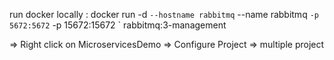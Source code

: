 run docker locally : 
docker run -d `
  --hostname rabbitmq `
  --name rabbitmq `
  -p 5672:5672 `
  -p 15672:15672 `
  rabbitmq:3-management


=> Right click on MicroservicesDemo => Configure Project => multiple project 
